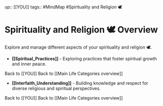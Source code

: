 up:: [[YOU]]
tags:: #MindMap #Spirituality and Religion 🕊️

# Spirituality and Religion 🕊️ Overview

Explore and manage different aspects of your spirituality and religion 🕊️.

- **[[Spiritual_Practices]]** - Exploring practices that foster spiritual growth and inner peace.

Back to [[YOU]]
Back to [[Main Life Categories overview]]
- **[[Interfaith_Understanding]]** - Building knowledge and respect for diverse religious and spiritual perspectives.

Back to [[YOU]]
Back to [[Main Life Categories overview]]
